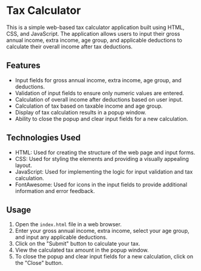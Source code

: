 # Tax Calculator

This is a simple web-based tax calculator application built using HTML, CSS, and JavaScript. The application allows users to input their gross annual income, extra income, age group, and applicable deductions to calculate their overall income after tax deductions.

## Features

- Input fields for gross annual income, extra income, age group, and deductions.
- Validation of input fields to ensure only numeric values are entered.
- Calculation of overall income after deductions based on user input.
- Calculation of tax based on taxable income and age group.
- Display of tax calculation results in a popup window.
- Ability to close the popup and clear input fields for a new calculation.

## Technologies Used

- HTML: Used for creating the structure of the web page and input forms.
- CSS: Used for styling the elements and providing a visually appealing layout.
- JavaScript: Used for implementing the logic for input validation and tax calculation.
- FontAwesome: Used for icons in the input fields to provide additional information and error feedback.


## Usage

1. Open the `index.html` file in a web browser.
2. Enter your gross annual income, extra income, select your age group, and input any applicable deductions.
3. Click on the "Submit" button to calculate your tax.
4. View the calculated tax amount in the popup window.
5. To close the popup and clear input fields for a new calculation, click on the "Close" button.

